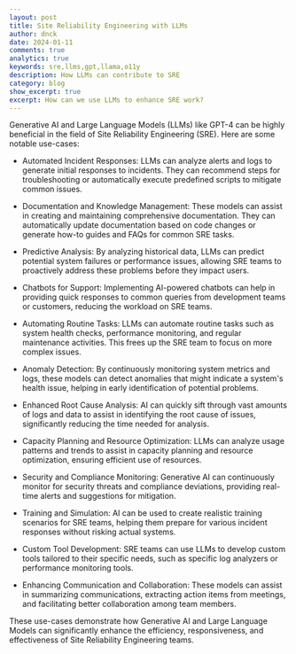 ```yaml
---
layout: post
title: Site Reliability Engineering with LLMs
author: dnck
date: 2024-01-11
comments: true
analytics: true
keywords: sre,llms,gpt,llama,o11y
description: How LLMs can contribute to SRE
category: blog
show_excerpt: true
excerpt: How can we use LLMs to enhance SRE work?
---
```


Generative AI and Large Language Models (LLMs) like GPT-4 can be highly beneficial in the field of Site Reliability Engineering (SRE). Here are some notable use-cases:

- Automated Incident Responses: LLMs can analyze alerts and logs to generate initial responses to incidents. They can recommend steps for troubleshooting or automatically execute predefined scripts to mitigate common issues.

- Documentation and Knowledge Management: These models can assist in creating and maintaining comprehensive documentation. They can automatically update documentation based on code changes or generate how-to guides and FAQs for common SRE tasks.

- Predictive Analysis: By analyzing historical data, LLMs can predict potential system failures or performance issues, allowing SRE teams to proactively address these problems before they impact users.

- Chatbots for Support: Implementing AI-powered chatbots can help in providing quick responses to common queries from development teams or customers, reducing the workload on SRE teams.

- Automating Routine Tasks: LLMs can automate routine tasks such as system health checks, performance monitoring, and regular maintenance activities. This frees up the SRE team to focus on more complex issues.

- Anomaly Detection: By continuously monitoring system metrics and logs, these models can detect anomalies that might indicate a system's health issue, helping in early identification of potential problems.

- Enhanced Root Cause Analysis: AI can quickly sift through vast amounts of logs and data to assist in identifying the root cause of issues, significantly reducing the time needed for analysis.

- Capacity Planning and Resource Optimization: LLMs can analyze usage patterns and trends to assist in capacity planning and resource optimization, ensuring efficient use of resources.

- Security and Compliance Monitoring: Generative AI can continuously monitor for security threats and compliance deviations, providing real-time alerts and suggestions for mitigation.

- Training and Simulation: AI can be used to create realistic training scenarios for SRE teams, helping them prepare for various incident responses without risking actual systems.

- Custom Tool Development: SRE teams can use LLMs to develop custom tools tailored to their specific needs, such as specific log analyzers or performance monitoring tools.

- Enhancing Communication and Collaboration: These models can assist in summarizing communications, extracting action items from meetings, and facilitating better collaboration among team members.

These use-cases demonstrate how Generative AI and Large Language Models can significantly enhance the efficiency, responsiveness, and effectiveness of Site Reliability Engineering teams.
